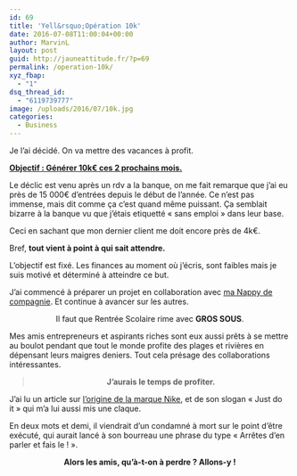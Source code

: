 ```yaml
---
id: 69
title: 'Yell&rsquo;Opération 10k'
date: 2016-07-08T11:00:04+00:00
author: MarvinL
layout: post
guid: http://jauneattitude.fr/?p=69
permalink: /operation-10k/
xyz_fbap:
  - "1"
dsq_thread_id:
  - "6119739777"
image: /uploads/2016/07/10k.jpg
categories:
  - Business
---
```

Je l&rsquo;ai décidé. On va mettre des vacances à profit.

<span style="text-decoration: underline;"><strong>Objectif : Générer 10k€ ces 2 prochains mois.</strong></span>

Le déclic est venu après un rdv a la banque, on me fait remarque que j&rsquo;ai eu près de 15 000€ d&rsquo;entrées depuis le début de l&rsquo;année. Ce n&rsquo;est pas immense, mais dit comme ça c&rsquo;est quand même puissant. Ça semblait bizarre à la banque vu que j&rsquo;étais etiquetté « sans emploi » dans leur base.
  
Ceci en sachant que mon dernier client me doit encore près de 4k€.
  
Bref, **tout vient à point à qui sait attendre.**
  
L&rsquo;objectif est fixé. Les finances au moment où j&rsquo;écris, sont faibles mais je suis motivé et déterminé à atteindre ce but.
  
J&rsquo;ai commencé à préparer un projet en collaboration avec [ma Nappy de compagnie](http://jauneattitude.fr/yellove-is-beautiful/). Et continue à avancer sur les autres.

<p style="text-align: center;">
  Il faut que Rentrée Scolaire rime avec <strong>GROS SOUS</strong>.
</p>

Mes amis entrepreneurs et aspirants riches sont eux aussi prêts à se mettre au boulot pendant que tout le monde profite des plages et rivières en dépensant leurs maigres deniers. Tout cela présage des collaborations intéressantes.

> <p style="text-align: center;">
>   <strong>J&rsquo;aurais le temps de profiter.</strong>
> </p>

J&rsquo;ai lu un article sur [l&rsquo;origine de la marque Nike](https://t.co/YZLsFt7Ro8), et de son slogan « Just do it » qui m&rsquo;a lui aussi mis une claque.
  
En deux mots et demi, il viendrait d&rsquo;un condamné à mort sur le point d&rsquo;être exécuté, qui aurait lancé à son bourreau une phrase du type « Arrêtes d&rsquo;en parler et fais le ! ».

<p style="text-align: center;">
  <strong>Alors les amis, qu&rsquo;à-t-on à perdre ? Allons-y !</strong>
</p>